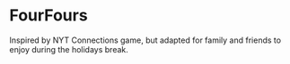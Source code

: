 # FourFours
Inspired by NYT Connections game, but adapted for family and friends to enjoy during the holidays break.
